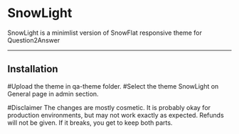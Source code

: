 # SnowLight
SnowLight is a minimlist version of SnowFlat responsive theme for Question2Answer

------------
Installation
------------
#Upload the theme in qa-theme folder.
#Select the theme SnowLight on General page in admin section.

#Disclaimer
The changes are mostly cosmetic. It is probably okay for production environments, but may not work exactly as expected. Refunds will not be given. If it breaks, you get to keep both parts.
